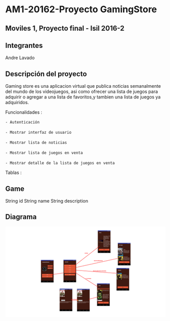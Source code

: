 # AM1-20162-Proyecto GamingStore

## Moviles 1, Proyecto final - Isil 2016-2

## Integrantes
Andre Lavado

## Descripción del proyecto

  Gaming store es una aplicacion virtual que publica noticias semanalmente del mundo de los videojuegos, asi como ofrecer una lista de juegos para adquirir o agregar a una lista de favoritos,y tambien una lista de juegos ya adquiridos.
  
  Funcionalidades :
  
    - Autenticación
    
    - Mostrar interfaz de usuario
    
    - Mostrar lista de noticias
    
    - Mostrar lista de juegos en venta
    
    - Mostrar detalle de la lista de juegos en venta
    

Tablas : 

Game
------------ 
String id 
String name 
String description 

## Diagrama

![](https://github.com/isil-pe/AM1-20162-Proyecto-GamingStore/blob/master/a001.JPG)
 
